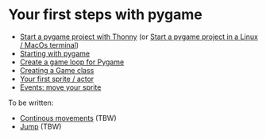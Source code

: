# Your first steps with pygame

- [Start a pygame project with Thonny](project-thonny) (or [Start a pygame project in a Linux / MacOs terminal](project-terminal))
- [Starting with pygame](pygame-start)
- [Create a game loop for Pygame](game-loop)
- [Creating a Game class](pygame-game-class)
- [Your first sprite / actor](first-sprite)
- [Events: move your sprite](events-sprite)

To be written:

- [Continous movements](continous-movement) (TBW)
- [Jump](jump) (TBW)
